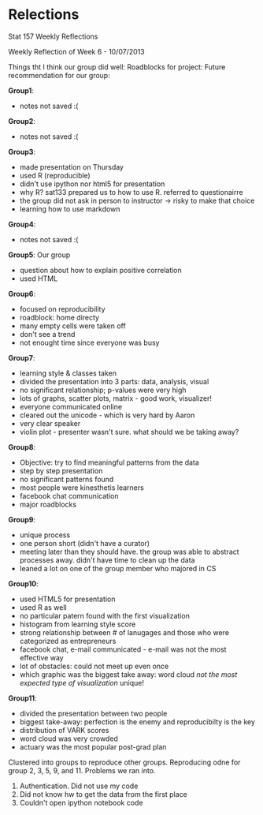 Relections
==========

Stat 157 Weekly Reflections

Weekly Reflection of Week 6 - 10/07/2013

Things tht I think our group did well:
Roadblocks for project:
Future recommendation for our group:



__Group1__:
* notes not saved :(

__Group2__:
* notes not saved :(

__Group3__:
* made presentation on Thursday 
* used R (reproducible)
* didn't use ipython nor html5 for presentation
* why R? sat133 prepared us to how to use R. referred to questionairre
* the group did not ask in person to instructor -> risky to make that choice
* learning how to use markdown

__Group4__:
* notes not saved :(

__Group5__: Our group
* question about how to explain positive correlation
* used HTML

__Group6__:
* focused on reproducibility
* roadblock: home directy
* many empty cells were taken off
* don't see a trend
* not enought time since everyone was busy

__Group7__:
* learning style & classes taken
* divided the presentation into 3 parts: data, analysis, visual
* no significant relationship; p-values were very high
* lots of graphs, scatter plots, matrix - good work, visualizer!
* everyone communicated online
* cleared out the unicode - which is very hard by Aaron
* very clear speaker
* violin plot - presenter wasn't sure. what should we be taking away?
 
__Group8__:
* Objective: try to find meaningful patterns from the data
* step by step presentation
* no significant patterns found
* most people were kinesthetis learners
* facebook chat communication
* major roadblocks

__Group9__:
* unique process 
* one person short (didn't have a curator)
* meeting later than they should have. the group was able to abstract processes away. didn't have time to clean up the data
* leaned a lot on one of the group member who majored in CS

__Group10__:
* used HTML5 for presentation
* used R as well
* no particular patern found with the first visualization
* histogram from learning style score
* strong relationship between # of lanugages and those who were categorized as entrepreneurs
* facebook chat, e-mail communicated - e-mail was not the most effective way
* lot of obstacles: could not meet up even once
* which graphic was the biggest take away: word cloud _not the most expected type of visualization_ unique!

__Group11__:
* divided the presentation between two people
* biggest take-away: perfection is the enemy and reproducibilty is the key
* distribution of VARK scores 
* word cloud was very crowded
* actuary was the most popular post-grad plan


Clustered into groups to reproduce other groups.
Reproducing odne for group 2, 3, 5, 9, and 11.
Problems we ran into.
1) Authentication. Did not use my code
2) Did not know hw to get the data from the first place
3) Couldn't open ipython notebook code
